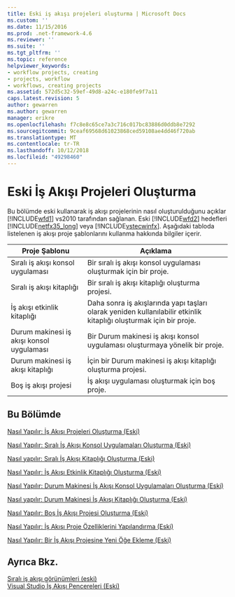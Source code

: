 ```yaml
---
title: Eski iş akışı projeleri oluşturma | Microsoft Docs
ms.custom: ''
ms.date: 11/15/2016
ms.prod: .net-framework-4.6
ms.reviewer: ''
ms.suite: ''
ms.tgt_pltfrm: ''
ms.topic: reference
helpviewer_keywords:
- workflow projects, creating
- projects, workflow
- workflows, creating projects
ms.assetid: 572d5c32-59ef-49d8-a24c-e180fe9f7a11
caps.latest.revision: 5
author: gewarren
ms.author: gewarren
manager: erikre
ms.openlocfilehash: f7c8e8c65ce7a3c716c017bc83886d0ddb8e7292
ms.sourcegitcommit: 9ceaf69568d61023868ced59108ae4dd46f720ab
ms.translationtype: MT
ms.contentlocale: tr-TR
ms.lasthandoff: 10/12/2018
ms.locfileid: "49298460"
---
```

# <a name="creating-legacy-workflow-projects"></a>Eski İş Akışı Projeleri Oluşturma
Bu bölümde eski kullanarak iş akışı projelerinin nasıl oluşturulduğunu açıklar [!INCLUDE[wfd1](../includes/wfd1-md.md)] vs2010 tarafından sağlanan. Eski [!INCLUDE[wfd2](../includes/wfd2-md.md)] hedefleri [!INCLUDE[netfx35_long](../includes/netfx35-long-md.md)] veya [!INCLUDE[vstecwinfx](../includes/vstecwinfx-md.md)]. Aşağıdaki tabloda listelenen iş akışı proje şablonlarını kullanma hakkında bilgiler içerir.  
  
|Proje Şablonu|Açıklama|  
|----------------------|-----------------|  
|Sıralı iş akışı konsol uygulaması|Bir sıralı iş akışı konsol uygulaması oluşturmak için bir proje.|  
|Sıralı iş akışı kitaplığı|Bir sıralı iş akışı kitaplığı oluşturma projesi.|  
|İş akışı etkinlik kitaplığı|Daha sonra iş akışlarında yapı taşları olarak yeniden kullanılabilir etkinlik kitaplığı oluşturmak için bir proje.|  
|Durum makinesi iş akışı konsol uygulaması|Bir Durum makinesi iş akışı konsol uygulaması oluşturmaya yönelik bir proje.|  
|Durum makinesi iş akışı kitaplığı|İçin bir Durum makinesi iş akışı kitaplığı oluşturma projesi.|  
|Boş iş akışı projesi|İş akışı uygulaması oluşturmak için boş proje.|  
  
## <a name="in-this-section"></a>Bu Bölümde  
 [Nasıl Yapılır: İş Akışı Projeleri Oluşturma (Eski)](../workflow-designer/how-to-create-workflow-projects-legacy.md)  
  
 [Nasıl Yapılır: Sıralı İş Akışı Konsol Uygulamaları Oluşturma (Eski)](../workflow-designer/how-to-create-sequential-workflow-console-applications-legacy.md)  
  
 [Nasıl yapılır: Sıralı İş Akışı Kitaplığı Oluşturma (Eski)](../workflow-designer/how-to-create-a-sequential-workflow-library-legacy.md)  
  
 [Nasıl Yapılır: İş Akışı Etkinlik Kitaplığı Oluşturma (Eski)](../workflow-designer/how-to-create-a-workflow-activity-library-legacy.md)  
  
 [Nasıl Yapılır: Durum Makinesi İş Akışı Konsol Uygulamaları Oluşturma (Eski)](../workflow-designer/how-to-create-state-machine-workflow-console-applications-legacy.md)  
  
 [Nasıl yapılır: Durum Makinesi İş Akışı Kitaplığı Oluşturma (Eski)](../workflow-designer/how-to-create-a-state-machine-workflow-library-legacy.md)  
  
 [Nasıl Yapılır: Boş İş Akışı Projesi Oluşturma (Eski)](../workflow-designer/how-to-create-an-empty-workflow-project-legacy.md)  
  
 [Nasıl Yapılır: İş Akışı Proje Özelliklerini Yapılandırma (Eski)](../workflow-designer/how-to-configure-workflow-project-properties-legacy.md)  
  
 [Nasıl Yapılır: Bir İş Akışı Projesine Yeni Öğe Ekleme (Eski)](../workflow-designer/how-to-add-a-new-item-to-a-workflow-project-legacy.md)  
  
## <a name="see-also"></a>Ayrıca Bkz.  
 [Sıralı iş akışı görünümleri (eski)](../workflow-designer/sequential-workflow-views-legacy.md)   
 [Visual Studio İş Akışı Pencereleri (Eski)](../workflow-designer/visual-studio-workflow-windows-legacy.md)
